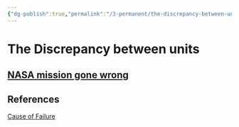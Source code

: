 ```yaml
---
{"dg-publish":true,"permalink":"/3-permanent/the-discrepancy-between-units/","tags":["type/fleeting"],"created":"2023-08-05T05:29:29.969-05:00","updated":"2023-09-19T07:39:19.944-05:00"}
---
```


# The Discrepancy between units
[NASA mission gone wrong](https://www.simscale.com/blog/nasa-mars-climate-orbiter-metric/)
 
---
## References
[Cause of Failure](https://en.wikipedia.org/wiki/Mars_Climate_Orbiter#Cause_of_failure)